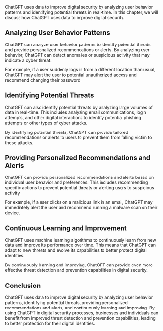 

ChatGPT uses data to improve digital security by analyzing user behavior patterns and identifying potential threats in real-time. In this chapter, we will discuss how ChatGPT uses data to improve digital security.

Analyzing User Behavior Patterns
--------------------------------

ChatGPT can analyze user behavior patterns to identify potential threats and provide personalized recommendations or alerts. By analyzing user behavior, ChatGPT can detect anomalies or suspicious activity that may indicate a cyber threat.

For example, if a user suddenly logs in from a different location than usual, ChatGPT may alert the user to potential unauthorized access and recommend changing their password.

Identifying Potential Threats
-----------------------------

ChatGPT can also identify potential threats by analyzing large volumes of data in real-time. This includes analyzing email communications, login attempts, and other digital interactions to identify potential phishing attempts or other types of cyber attacks.

By identifying potential threats, ChatGPT can provide tailored recommendations or alerts to users to prevent them from falling victim to these attacks.

Providing Personalized Recommendations and Alerts
-------------------------------------------------

ChatGPT can provide personalized recommendations and alerts based on individual user behavior and preferences. This includes recommending specific actions to prevent potential threats or alerting users to suspicious activity.

For example, if a user clicks on a malicious link in an email, ChatGPT may immediately alert the user and recommend running a malware scan on their device.

Continuous Learning and Improvement
-----------------------------------

ChatGPT uses machine learning algorithms to continuously learn from new data and improve its performance over time. This means that ChatGPT can adapt to new threats and evolve its capabilities to better protect digital identities.

By continuously learning and improving, ChatGPT can provide even more effective threat detection and prevention capabilities in digital security.

Conclusion
----------

ChatGPT uses data to improve digital security by analyzing user behavior patterns, identifying potential threats, providing personalized recommendations and alerts, and continuously learning and improving. By using ChatGPT in digital security processes, businesses and individuals can benefit from improved threat detection and prevention capabilities, leading to better protection for their digital identities.

